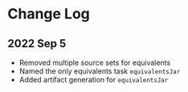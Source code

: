 # Change Log

## 2022 Sep 5

- Removed multiple source sets for equivalents
- Named the only equivalents task `equivalentsJar`
- Added artifact generation for `equivalentsJar`
